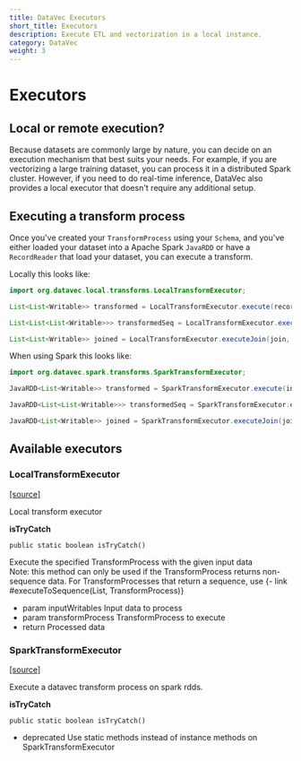 ```yaml
---
title: DataVec Executors
short_title: Executors
description: Execute ETL and vectorization in a local instance.
category: DataVec
weight: 3
---
```


# Executors

## Local or remote execution?

Because datasets are commonly large by nature, you can decide on an execution mechanism that best suits your needs. For example, if you are vectorizing a large training dataset, you can process it in a distributed Spark cluster. However, if you need to do real-time inference, DataVec also provides a local executor that doesn't require any additional setup.

## Executing a transform process

Once you've created your `TransformProcess` using your `Schema`, and you've either loaded your dataset into a Apache Spark `JavaRDD` or have a `RecordReader` that load your dataset, you can execute a transform.

Locally this looks like:

```java
import org.datavec.local.transforms.LocalTransformExecutor;

List<List<Writable>> transformed = LocalTransformExecutor.execute(recordReader, transformProcess)

List<List<List<Writable>>> transformedSeq = LocalTransformExecutor.executeToSequence(sequenceReader, transformProcess)

List<List<Writable>> joined = LocalTransformExecutor.executeJoin(join, leftReader, rightReader)
```

When using Spark this looks like:

```java
import org.datavec.spark.transforms.SparkTransformExecutor;

JavaRDD<List<Writable>> transformed = SparkTransformExecutor.execute(inputRdd, transformProcess)

JavaRDD<List<List<Writable>>> transformedSeq = SparkTransformExecutor.executeToSequence(inputSequenceRdd, transformProcess)

JavaRDD<List<Writable>> joined = SparkTransformExecutor.executeJoin(join, leftRdd, rightRdd)
```

## Available executors

### LocalTransformExecutor

[\[source\]](https://github.com/eclipse/deeplearning4j/tree/master/datavec/datavec-local/src/main/java/org/datavec/local/transforms/LocalTransformExecutor.java)

Local transform executor

**isTryCatch**

```text
public static boolean isTryCatch() 
```

Execute the specified TransformProcess with the given input data  
Note: this method can only be used if the TransformProcess returns non-sequence data. For TransformProcesses that return a sequence, use {- link \#executeToSequence\(List, TransformProcess\)}

* param inputWritables Input data to process
* param transformProcess TransformProcess to execute
* return Processed data

### SparkTransformExecutor

[\[source\]](https://github.com/eclipse/deeplearning4j/tree/master/datavec/datavec-spark/src/main/java/org/datavec/spark/transform/SparkTransformExecutor.java)

Execute a datavec transform process on spark rdds.

**isTryCatch**

```text
public static boolean isTryCatch() 
```

* deprecated Use static methods instead of instance methods on SparkTransformExecutor

